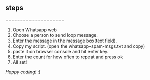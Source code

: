 ## steps
====================

1. Open Whatsapp web                                                                           
1. Choose a person to send loop message.
1. Enter the message in the message box(text field).
1. Copy my script. (open the whatsapp-spam-msgs.txt and copy)
1. paste it on browser console and hit enter key.
1. Enter the count for how often to repeat and press ok
1. All set!

*Happy coding!* :)
